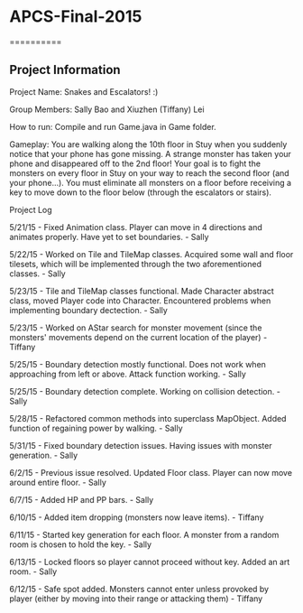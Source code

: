# APCS-Final-2015
==========

Project Information
----------

Project Name: Snakes and Escalators! :)

Group Members: Sally Bao and Xiuzhen (Tiffany) Lei

How to run: Compile and run Game.java in Game folder.

Gameplay: You are walking along the 10th floor in Stuy when you suddenly notice that your phone has gone missing. A strange monster has taken your phone and disappeared off to the 2nd floor! Your goal is to fight the monsters on every floor in Stuy on your way to reach the second floor (and your phone...). You must eliminate all monsters on a floor before receiving a key to move down to the floor below (through the escalators or stairs).

Project Log

5/21/15 - Fixed Animation class. Player can move in 4 directions and animates properly. Have yet to set boundaries. - Sally 

5/22/15 - Worked on Tile and TileMap classes. Acquired some wall and floor tilesets, which will be implemented through the two aforementioned classes. - Sally 

5/23/15 - Tile and TileMap classes functional. Made Character abstract class, moved Player code into Character. Encountered problems when implementing boundary dectection. - Sally 
 
5/23/15 - Worked on AStar search for monster movement (since the monsters' movements depend on the current location of the player) - Tiffany

5/25/15 - Boundary detection mostly functional. Does not work when approaching from left or above. Attack function working. - Sally

5/25/15 - Boundary detection complete. Working on collision detection. - Sally

5/28/15 - Refactored common methods into superclass MapObject. Added function of regaining power by walking. - Sally

5/31/15 - Fixed boundary detection issues. Having issues with monster generation. - Sally

6/2/15 - Previous issue resolved. Updated Floor class. Player can now move around entire floor. - Sally

6/7/15 - Added HP and PP bars. - Sally

6/10/15 - Added item dropping (monsters now leave items). - Tiffany

6/11/15 - Started key generation for each floor. A monster from a random room is chosen to hold the key. - Sally

6/13/15 - Locked floors so player cannot proceed without key. Added an art room. - Sally

6/12/15 - Safe spot added. Monsters cannot enter unless provoked by player (either by moving into their range or attacking them) - Tiffany

